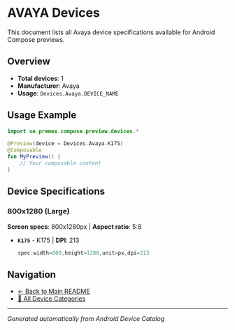 # AVAYA Devices

This document lists all Avaya device specifications available for Android Compose previews.

## Overview

- **Total devices**: 1
- **Manufacturer**: Avaya
- **Usage**: `Devices.Avaya.DEVICE_NAME`

## Usage Example

```kotlin
import se.premex.compose.preview.devices.*

@Preview(device = Devices.Avaya.K175)
@Composable
fun MyPreview() {
    // Your composable content
}
```

## Device Specifications

### 800x1280 (Large)

**Screen specs**: 800x1280px | **Aspect ratio**: 5:8

- **`K175`** - K175 | **DPI**: 213
  ```kotlin
  spec:width=800,height=1280,unit=px,dpi=213
  ```

## Navigation

- [← Back to Main README](../../README.md)
- [📱 All Device Categories](../README.md)

---
*Generated automatically from Android Device Catalog*

